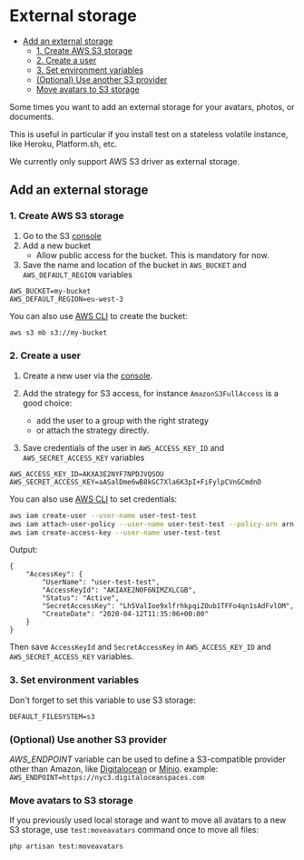 # External storage <!-- omit in toc -->

- [Add an external storage](#add-an-external-storage)
  - [1. Create AWS S3 storage](#1-create-aws-s3-storage)
  - [2. Create a user](#2-create-a-user)
  - [3. Set environment variables](#3-set-environment-variables)
  - [(Optional) Use another S3 provider](#optional-use-another-s3-provider)
  - [Move avatars to S3 storage](#move-avatars-to-s3-storage)


Some times you want to add an external storage for your avatars, photos, or documents.

This is useful in particular if you install test on a stateless volatile instance, like Heroku, Platform.sh, etc.

We currently only support AWS S3 driver as external storage.


## Add an external storage

### 1. Create AWS S3 storage

1. Go to the S3 [console](https://s3.console.aws.amazon.com/s3/home)
2. Add a new bucket
   - Allow public access for the bucket. This is mandatory for now.
3. Save the name and location of the bucket in `AWS_BUCKET` and `AWS_DEFAULT_REGION` variables

```
AWS_BUCKET=my-bucket
AWS_DEFAULT_REGION=eu-west-3
```

You can also use [AWS CLI](https://docs.aws.amazon.com/cli/index.html) to create the bucket:
```sh
aws s3 mb s3://my-bucket
```

### 2. Create a user

1. Create a new user via the [console](https://console.aws.amazon.com/iam/home#/users).
2. Add the strategy for S3 access, for instance `AmazonS3FullAccess` is a good choice:
   - add the user to a group with the right strategy
   - or attach the strategy directly.

3. Save credentials of the user in `AWS_ACCESS_KEY_ID` and `AWS_SECRET_ACCESS_KEY` variables

```
AWS_ACCESS_KEY_ID=AKXA3E2NYF7NPDJVQSOU
AWS_SECRET_ACCESS_KEY=aASalDme6wB8kGC7Xla6K3pI+FiFylpCVnGCmdnD
```

You can also use [AWS CLI](https://docs.aws.amazon.com/cli/index.html) to set credentials:
```sh
aws iam create-user --user-name user-test-test
aws iam attach-user-policy --user-name user-test-test --policy-arn arn:aws:iam::aws:policy/AmazonS3FullAccess
aws iam create-access-key --user-name user-test-test
```
Output:
```
{
    "AccessKey": {
        "UserName": "user-test-test",
        "AccessKeyId": "AKIAXE2N0F6NIMZXLCGB",
        "Status": "Active",
        "SecretAccessKey": "Lh5ValIoe9xlfrhkpqiZOub1TFFo4qn1sAdFvlOM",
        "CreateDate": "2020-04-12T11:35:06+00:00"
    }
}
```
Then save `AccessKeyId` and `SecretAccessKey` in `AWS_ACCESS_KEY_ID` and `AWS_SECRET_ACCESS_KEY` variables.

### 3. Set environment variables

Don't forget to set this variable to use S3 storage:
```
DEFAULT_FILESYSTEM=s3
```


### (Optional) Use another S3 provider

*AWS_ENDPOINT* variable can be used to define a S3-compatible provider other than Amazon, like [Digitalocean](https://www.digitalocean.com/products/spaces/) or [Minio](https://min.io/).
   example: `AWS_ENDPOINT=https://nyc3.digitaloceanspaces.com`


### Move avatars to S3 storage

If you previously used local storage and want to move all avatars to a new S3 storage, use `test:moveavatars` command once to move all files:
```sh
php artisan test:moveavatars
```
